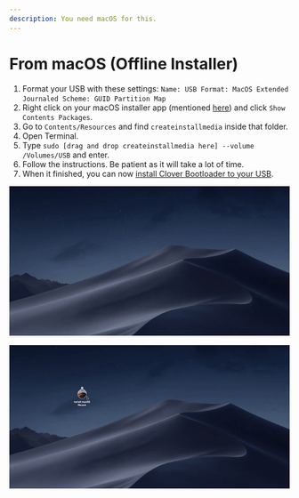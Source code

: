 ```yaml
---
description: You need macOS for this.
---
```


# From macOS \(Offline Installer\)

1. Format your USB with these settings: `Name: USB Format: MacOS Extended Journaled Scheme: GUID Partition Map`
2. Right click on your macOS installer app \(mentioned [here](../get-started/untitled/#things-need-to-get-if-you-are-making-the-installer-in-macos)\) and click `Show Contents Packages`.
3. Go to `Contents/Resources` and find `createinstallmedia` inside that folder.
4. Open Terminal.
5. Type `sudo [drag and drop createinstallmedia here] --volume /Volumes/USB` and enter.
6. Follow the instructions. Be patient as it will take a lot of time.
7. When it finished, you can now [install Clover Bootloader to your USB](from-macos.md#part-2).

![Step 1 \(Format your USB\)](../../.gitbook/assets/ezgif-4-8c9decf9eb06.gif)

![Steps 2 - 6 \(Restoring files to USB\)](../../.gitbook/assets/ezgif-4-cde07ffbd394.gif)

